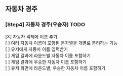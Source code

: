 ## 자동차 경주


### [Step4] 자동차 경주(우승자) TODO

[X] 자동차 객체에 이름 추가  
[ ] 여러 자동차 이름이 포함된 문자열을 개별로 분리하는 기능   
[ ] 유저에게 자동차 이름 입력받기  
[ ] 게임 결과에 라운드별 자동차 이름 포함하기  
[ ] 게임 결과에 우승한 자동차 이름 포함하기  
[ ] 유저 화면에 라운드별, 우승한 자동차 이름 포함하기
